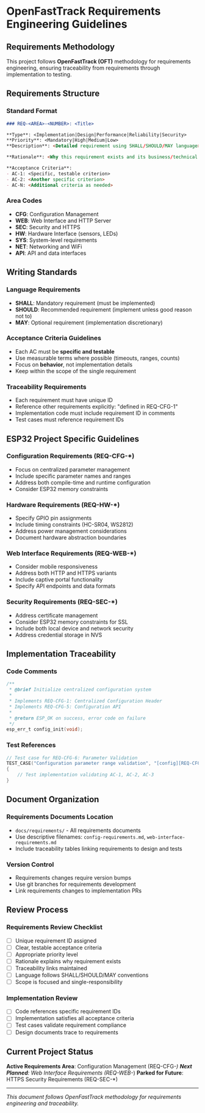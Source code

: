 # OpenFastTrack Requirements Engineering Guidelines

## Requirements Methodology

This project follows **OpenFastTrack (OFT)** methodology for requirements engineering, ensuring traceability from requirements through implementation to testing.

## Requirements Structure

### Standard Format

```markdown
### REQ-<AREA>-<NUMBER>: <Title>

**Type**: <Implementation|Design|Performance|Reliability|Security>  
**Priority**: <Mandatory|High|Medium|Low>  
**Description**: <Detailed requirement using SHALL/SHOULD/MAY language>

**Rationale**: <Why this requirement exists and its business/technical justification>

**Acceptance Criteria**:
- AC-1: <Specific, testable criterion>
- AC-2: <Another specific criterion>
- AC-N: <Additional criteria as needed>
```

### Area Codes

- **CFG**: Configuration Management
- **WEB**: Web Interface and HTTP Server
- **SEC**: Security and HTTPS
- **HW**: Hardware Interface (sensors, LEDs)
- **SYS**: System-level requirements
- **NET**: Networking and WiFi
- **API**: API and data interfaces

## Writing Standards

### Language Requirements

- **SHALL**: Mandatory requirement (must be implemented)
- **SHOULD**: Recommended requirement (implement unless good reason not to)
- **MAY**: Optional requirement (implementation discretionary)

### Acceptance Criteria Guidelines

- Each AC must be **specific and testable**
- Use measurable terms where possible (timeouts, ranges, counts)
- Focus on **behavior**, not implementation details
- Keep within the scope of the single requirement

### Traceability Requirements

- Each requirement must have unique ID
- Reference other requirements explicitly: "defined in REQ-CFG-1"
- Implementation code must include requirement ID in comments
- Test cases must reference requirement IDs

## ESP32 Project Specific Guidelines

### Configuration Requirements (REQ-CFG-*)

- Focus on centralized parameter management
- Include specific parameter names and ranges
- Address both compile-time and runtime configuration
- Consider ESP32 memory constraints

### Hardware Requirements (REQ-HW-*)

- Specify GPIO pin assignments
- Include timing constraints (HC-SR04, WS2812)
- Address power management considerations
- Document hardware abstraction boundaries

### Web Interface Requirements (REQ-WEB-*)

- Consider mobile responsiveness
- Address both HTTP and HTTPS variants
- Include captive portal functionality
- Specify API endpoints and data formats

### Security Requirements (REQ-SEC-*)

- Address certificate management
- Consider ESP32 memory constraints for SSL
- Include both local device and network security
- Address credential storage in NVS

## Implementation Traceability

### Code Comments

```c
/**
 * @brief Initialize centralized configuration system
 * 
 * Implements REQ-CFG-1: Centralized Configuration Header
 * Implements REQ-CFG-5: Configuration API
 * 
 * @return ESP_OK on success, error code on failure
 */
esp_err_t config_init(void);
```

### Test References

```c
// Test case for REQ-CFG-6: Parameter Validation
TEST_CASE("Configuration parameter range validation", "[config][REQ-CFG-6]")
{
    // Test implementation validating AC-1, AC-2, AC-3
}
```

## Document Organization

### Requirements Documents Location

- `docs/requirements/` - All requirements documents
- Use descriptive filenames: `config-requirements.md`, `web-interface-requirements.md`
- Include traceability tables linking requirements to design and tests

### Version Control

- Requirements changes require version bumps
- Use git branches for requirements development
- Link requirements changes to implementation PRs

## Review Process

### Requirements Review Checklist

- [ ] Unique requirement ID assigned
- [ ] Clear, testable acceptance criteria
- [ ] Appropriate priority level
- [ ] Rationale explains why requirement exists
- [ ] Traceability links maintained
- [ ] Language follows SHALL/SHOULD/MAY conventions
- [ ] Scope is focused and single-responsibility

### Implementation Review

- [ ] Code references specific requirement IDs
- [ ] Implementation satisfies all acceptance criteria
- [ ] Test cases validate requirement compliance
- [ ] Design documents trace to requirements

## Current Project Status

**Active Requirements Area**: Configuration Management (REQ-CFG-*)
**Next Planned**: Web Interface Requirements (REQ-WEB-*)
**Parked for Future**: HTTPS Security Requirements (REQ-SEC-*)

---

*This document follows OpenFastTrack methodology for requirements engineering and traceability.*
